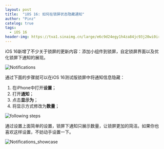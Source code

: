 ```yaml
---
layout: post
title:  "iOS 16: 如何在锁屏状态隐藏通知"
author: "Pinz"
catelog: true
tags: 
  - iOS 16
header-img: https://tva1.sinaimg.cn/large/e6c9d24egy1h4za84jc93j20wi0irtac.jpg
---
```

iOS 16新增了不少关于锁屏的更新内容：添加小组件到锁屏，自定锁屏界面以及优化锁屏下通知的展现。

![Notifications](https://tva1.sinaimg.cn/large/e6c9d24egy1h4zam1192bj20u01h90xn.jpg)

通过下面的步骤就可以在iOS 16测试版锁屏中将通知信息隐藏：

1.   在iPhone中打开**设置**；
2.   打开**通知**；
3.   点击**显示为**；
4.   将显示方式修改为**数量**；

![following steps](https://tva1.sinaimg.cn/large/e6c9d24egy1h4z9xusbroj21700u0ad0.jpg)

通过设置上面简单的设置，锁屏下通知只展示数量，让锁屏更加的简洁。如果你也喜欢这样设置，不妨动手设置一下。

![Notifications_showcase](https://tva1.sinaimg.cn/large/e6c9d24egy1h4z9y3m1rbj20u01h9n10.jpg)
